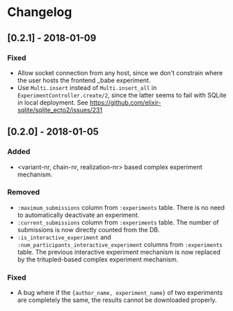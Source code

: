 # Changelog

## [0.2.1] - 2018-01-09

### Fixed

- Allow socket connection from any host, since we don't constrain where the user hosts the frontend \_babe experiment.
- Use `Multi.insert` instead of `Multi.insert_all` in `ExperimentController.create/2`, since the latter seems to fail with SQLite in local deployment. See https://github.com/elixir-sqlite/sqlite_ecto2/issues/231

## [0.2.0] - 2018-01-05

### Added

- <variant-nr, chain-nr, realization-nr> based complex experiment mechanism.

### Removed

- `:maximum_submissions` column from `:experiments` table. There is no need to automatically deactivate an experiment.
- `:current_submissions` column from `:experiments` table. The number of submissions is now directly counted from the DB.
- `:is_interactive_experiment` and `:num_participants_interactive_experiment` columns from `:experiments` table. The previous interactive experiment mechanism is now replaced by the tritupled-based complex experiment mechanism.

### Fixed

- A bug where if the `{author_name, experiment_name}` of two experiments are completely the same, the results cannot be downloaded properly.
